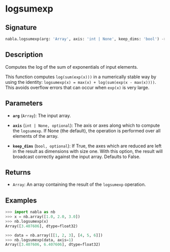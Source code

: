 # logsumexp

## Signature

```python
nabla.logsumexp(arg: 'Array', axis: 'int | None', keep_dims: 'bool') -> 'Array'
```

## Description

Computes the log of the sum of exponentials of input elements.

This function computes `log(sum(exp(x)))` in a numerically stable way by using
the identity: `logsumexp(x) = max(x) + log(sum(exp(x - max(x))))`. This
avoids overflow errors that can occur when `exp(x)` is very large.

## Parameters

- **`arg`** (`Array`): The input array.

- **`axis`** (`int | None, optional`): The axis or axes along which to compute the `logsumexp`. If None (the default), the operation is performed over all elements of the array.

- **`keep_dims`** (`bool, optional`): If True, the axes which are reduced are left in the result as dimensions with size one. With this option, the result will broadcast correctly against the input array. Defaults to False.

## Returns

- `Array`: An array containing the result of the `logsumexp` operation.

## Examples

```python
>>> import nabla as nb
>>> x = nb.array([1.0, 2.0, 3.0])
>>> nb.logsumexp(x)
Array([3.407606], dtype=float32)

>>> data = nb.array([[1, 2, 3], [4, 5, 6]])
>>> nb.logsumexp(data, axis=1)
Array([3.407606, 6.407606], dtype=float32)
```
